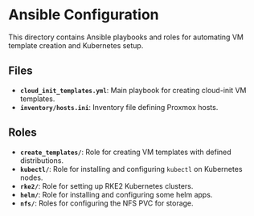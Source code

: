 # Ansible Configuration

This directory contains Ansible playbooks and roles for automating VM template creation and Kubernetes setup.

## Files

- **`cloud_init_templates.yml`**: Main playbook for creating cloud-init VM templates.
- **`inventory/hosts.ini`**: Inventory file defining Proxmox hosts.

## Roles

- **`create_templates/`**: Role for creating VM templates with defined distributions.
- **`kubectl/`**: Role for installing and configuring `kubectl` on Kubernetes nodes.
- **`rke2/`**: Role for setting up RKE2 Kubernetes clusters.
- **`helm/`**: Role for installing and configuring some helm apps.
- **`nfs/`**: Roles for configuring the NFS PVC for storage.
